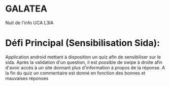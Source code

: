 # GALATEA
Nuit de l'info UCA L3IA 

# Défi Principal (Sensibilisation Sida):
Application android mettant à disposition un quiz afin de sensibiliser sur le sida. 
Après la validation d'un question, il est possible de swipe à droite afin d'avoir accès à un site donnant plus d'information à propos de la réponse.
A la fin du quiz un commentaire est donné en fonction des bonnes et mauvaises réponses
